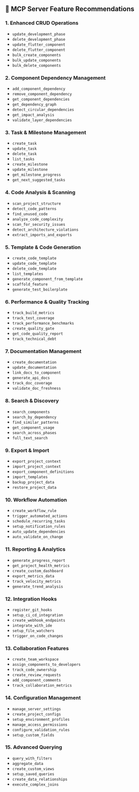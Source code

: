 ## 🔧 **MCP Server Feature Recommendations**

### **1. Enhanced CRUD Operations**
- `update_development_phase`
- `delete_development_phase`
- `update_flutter_component`
- `delete_flutter_component`
- `bulk_create_components`
- `bulk_update_components`
- `bulk_delete_components`

### **2. Component Dependency Management**
- `add_component_dependency`
- `remove_component_dependency`
- `get_component_dependencies`
- `get_dependency_graph`
- `detect_circular_dependencies`
- `get_impact_analysis`
- `validate_layer_dependencies`

### **3. Task & Milestone Management**
- `create_task`
- `update_task`
- `delete_task`
- `list_tasks`
- `create_milestone`
- `update_milestone`
- `get_milestone_progress`
- `get_next_suggested_tasks`

### **4. Code Analysis & Scanning**
- `scan_project_structure`
- `detect_code_patterns`
- `find_unused_code`
- `analyze_code_complexity`
- `scan_for_security_issues`
- `detect_architecture_violations`
- `extract_imports_and_exports`

### **5. Template & Code Generation**
- `create_code_template`
- `update_code_template`
- `delete_code_template`
- `list_templates`
- `generate_component_from_template`
- `scaffold_feature`
- `generate_test_boilerplate`

### **6. Performance & Quality Tracking**
- `track_build_metrics`
- `track_test_coverage`
- `track_performance_benchmarks`
- `create_quality_gate`
- `get_code_quality_report`
- `track_technical_debt`

### **7. Documentation Management**
- `create_documentation`
- `update_documentation`
- `link_docs_to_component`
- `generate_api_docs`
- `track_doc_coverage`
- `validate_doc_freshness`

### **8. Search & Discovery**
- `search_components`
- `search_by_dependency`
- `find_similar_patterns`
- `get_component_usage`
- `search_across_phases`
- `full_text_search`

### **9. Export & Import**
- `export_project_context`
- `import_project_context`
- `export_component_definitions`
- `import_templates`
- `backup_project_data`
- `restore_project_data`

### **10. Workflow Automation**
- `create_workflow_rule`
- `trigger_automated_actions`
- `schedule_recurring_tasks`
- `setup_notification_rules`
- `auto_update_dependencies`
- `auto_validate_on_change`

### **11. Reporting & Analytics**
- `generate_progress_report`
- `get_project_health_metrics`
- `create_custom_dashboard`
- `export_metrics_data`
- `track_velocity_metrics`
- `generate_trend_analysis`

### **12. Integration Hooks**
- `register_git_hooks`
- `setup_ci_cd_integration`
- `create_webhook_endpoints`
- `integrate_with_ide`
- `setup_file_watchers`
- `trigger_on_code_changes`

### **13. Collaboration Features**
- `create_team_workspace`
- `assign_components_to_developers`
- `track_code_ownership`
- `create_review_requests`
- `add_component_comments`
- `track_collaboration_metrics`

### **14. Configuration Management**
- `manage_server_settings`
- `create_project_configs`
- `setup_environment_profiles`
- `manage_access_permissions`
- `configure_validation_rules`
- `setup_custom_fields`

### **15. Advanced Querying**
- `query_with_filters`
- `aggregate_data`
- `create_custom_views`
- `setup_saved_queries`
- `create_data_relationships`
- `execute_complex_joins`